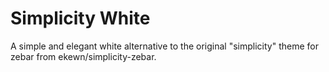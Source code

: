 # Simplicity White
A simple and elegant white alternative to the original "simplicity" theme for zebar from ekewn/simplicity-zebar.

